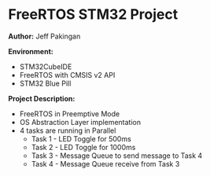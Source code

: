 # FreeRTOS STM32 Project

**Author:** Jeff Pakingan

**Environment:**
- STM32CubeIDE
- FreeRTOS with CMSIS v2 API
- STM32 Blue Pill


**Project Description:**
- FreeRTOS in Preemptive Mode
- OS Abstraction Layer implementation
- 4 tasks are running in Parallel
  - Task 1 - LED Toggle for 500ms
  - Task 2 - LED Toggle for 1000ms
  - Task 3 - Message Queue to send message to Task 4
  - Task 4 - Message Queue receive from Task 3
